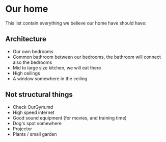# Our home
This list contain everything we believe our home have should have:

## Architecture
* Our own bedrooms
* Common bathroom between our bedrooms, the bathroom will connect also the bedrooms
* Mid to large size kitchen, we will eat there 
* High ceilings
* A window somewhere in the ceiling

## Not structural things
* Check OurGym.md
* High speed internet
* Good sound equipment (for movies, and training time)
* Dog's spot somewhere
* Projector
* Plants / small garden

